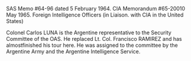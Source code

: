 SAS Memo #64-96 dated 5 February 1964. CIA Memorandum #65-20010 May 1965. Foreign Intelligence Officers (in Liaison. with CIA in the United States)

Colonel Carlos LUNA is the Argentine representative to the Security Committee of the OAS. He replaced Lt. Col. Francisco RAMIREZ and has almostfinished his tour here. He was assigned to the committee by the Argentine Army and the Argentine Intelligence Service.